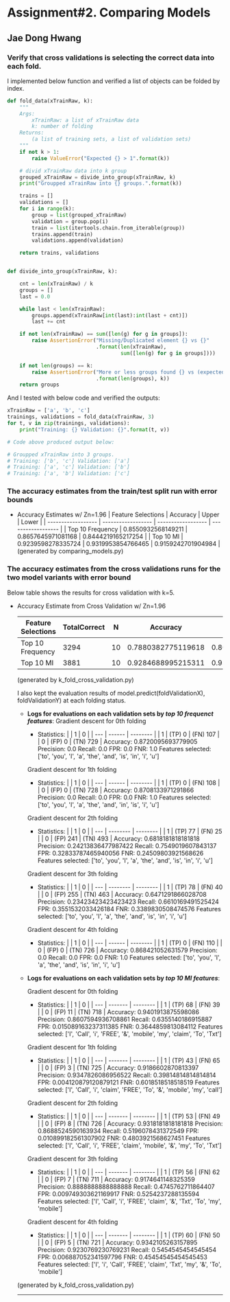 # Assignment#2. Comparing Models

## Jae Dong Hwang

### Verify that cross validations is selecting the correct data into each fold.

I implemented below function and verified a list of objects can be folded by index.

```python
def fold_data(xTrainRaw, k):
    """
    Args:
        xTrainRaw: a list of xTrainRaw data
        k: number of folding
    Returns:
        (a list of training sets, a list of validation sets)
    """
    if not k > 1:
        raise ValueError("Expected {} > 1".format(k))

    # divid xTrainRaw data into k group
    grouped_xTrainRaw = divide_into_group(xTrainRaw, k)
    print("Groupped xTrainRaw into {} groups.".format(k))

    trains = []
    validations = []
    for i in range(k):
        group = list(grouped_xTrainRaw)
        validation = group.pop(i)
        train = list(itertools.chain.from_iterable(group))
        trains.append(train)
        validations.append(validation)

    return trains, validations


def divide_into_group(xTrainRaw, k):

    cnt = len(xTrainRaw) / k
    groups = []
    last = 0.0

    while last < len(xTrainRaw):
        groups.append(xTrainRaw[int(last):int(last + cnt)])
        last += cnt

    if not len(xTrainRaw) == sum([len(g) for g in groups]):
        raise AssertionError("Missing/Duplicated element {} vs {}"
                             .format(len(xTrainRaw),
                                     sum([len(g) for g in groups])))

    if not len(groups) == k:
        raise AssertionError("More or less groups found {} vs (expected){}"
                             .format(len(groups), k))
    return groups

```
And I tested with below code and verified the outputs:

```python
xTrainRaw = ['a', 'b', 'c']
trainings, validations = fold_data(xTrainRaw, 3)
for t, v in zip(trainings, validations):
    print("Training: {} Validation: {}".format(t, v))

# Code above produced output below:

# Groupped xTrainRaw into 3 groups.
# Training: ['b', 'c'] Validation: ['a']
# Training: ['a', 'c'] Validation: ['b']
# Training: ['a', 'b'] Validation: ['c']
```


### The accuracy estimates from the train/test split run with error bounds

* Accuracy Estimates w/ Zn=1.96
  | Feature Selections | Accuracy           | Upper              | Lower              |
  | ------------------ | ------------------ | ------------------ | ------------------ |
  | Top 10 Frequency   | 0.8550932568149211 | 0.8657645971081168 | 0.8444219165217254 |
  | Top 10 MI          | 0.9239598278335724 | 0.9319953854766465 | 0.9159242701904984 |
  (generated by comparing_models.py)

### The accuracy estimates from the cross validations runs for the two model variants with error bound

Below table shows the results for cross validation with k=5. 

* Accuracy Estimate from Cross Validation w/ Zn=1.96

  | Feature Selections | TotalCorrect | N   | Accuracy           | Upper              | Lower              |
  | ------------------ | ------------ | --- | ------------------ | ------------------ | ------------------ |
  | Top 10 Frequency   | 3294         | 10  | 0.7880382775119618 | 0.8004282490023151 | 0.7756483060216084 |
  | Top 10 MI          | 3881         | 10  | 0.9284688995215311 | 0.9362815620330935 | 0.9206562370099687 |
  (generated by k_fold_cross_validation.py)
  
  I also kept the evaluation results of model.predict(foldValidationX), foldValidationY) at each folding status.

  * **Logs for evaluations on each validation sets by *top 10 frequenct features***:
    Gradient descent for 0th folding
    * Statistics:
      |     | 1      | 0        |
      | --- | ------ | -------- |
      | 1   | (TP) 0 | (FN) 107 |
      | 0   | (FP) 0 | (TN) 729 |
      Accuracy: 0.8720095693779905
      Precision: 0.0
      Recall: 0.0
      FPR: 0.0
      FNR: 1.0
      Features selected: ['to', 'you', 'I', 'a', 'the', 'and', 'is', 'in', 'i', 'u']

    Gradient descent for 1th folding
    * Statistics:
      |     | 1      | 0        |
      | --- | ------ | -------- |
      | 1   | (TP) 0 | (FN) 108 |
      | 0   | (FP) 0 | (TN) 728 |
      Accuracy: 0.8708133971291866
      Precision: 0.0
      Recall: 0.0
      FPR: 0.0
      FNR: 1.0
      Features selected: ['to', 'you', 'I', 'a', 'the', 'and', 'in', 'is', 'i', 'u']

    Gradient descent for 2th folding
    * Statistics:
      |     | 1        | 0        |
      | --- | -------- | -------- |
      | 1   | (TP) 77  | (FN) 25  |
      | 0   | (FP) 241 | (TN) 493 |
      Accuracy: 0.6818181818181818
      Precision: 0.24213836477987422
      Recall: 0.7549019607843137
      FPR: 0.32833787465940056
      FNR: 0.24509803921568626
      Features selected: ['to', 'you', 'I', 'a', 'the', 'and', 'is', 'in', 'i', 'u']

    Gradient descent for 3th folding
    * Statistics:
      |     | 1        | 0        |
      | --- | -------- | -------- |
      | 1   | (TP) 78  | (FN) 40  |
      | 0   | (FP) 255 | (TN) 463 |
      Accuracy: 0.6471291866028708
      Precision: 0.23423423423423423
      Recall: 0.6610169491525424
      FPR: 0.3551532033426184
      FNR: 0.3389830508474576
      Features selected: ['to', 'you', 'I', 'a', 'the', 'and', 'is', 'in', 'i', 'u']

    Gradient descent for 4th folding
    * Statistics:
      |     | 1      | 0        |
      | --- | ------ | -------- |
      | 1   | (TP) 0 | (FN) 110 |
      | 0   | (FP) 0 | (TN) 726 |
      Accuracy: 0.868421052631579
      Precision: 0.0
      Recall: 0.0
      FPR: 0.0
      FNR: 1.0
      Features selected: ['to', 'you', 'I', 'a', 'the', 'and', 'is', 'in', 'i', 'u']

  * **Logs for evaluations on each validation sets by *top 10 MI features***:

    Gradient descent for 0th folding
    * Statistics:
      |     | 1       | 0        |
      | --- | ------- | -------- |
      | 1   | (TP) 68 | (FN) 39  |
      | 0   | (FP) 11 | (TN) 718 |
      Accuracy: 0.9401913875598086
      Precision: 0.8607594936708861
      Recall: 0.6355140186915887
      FPR: 0.015089163237311385
      FNR: 0.3644859813084112
      Features selected: ['I', 'Call', 'i', 'FREE', '&', 'mobile', 'my', 'claim', 'To', 'Txt']

    Gradient descent for 1th folding
    * Statistics:
      |     | 1       | 0        |
      | --- | ------- | -------- |
      | 1   | (TP) 43 | (FN) 65  |
      | 0   | (FP) 3  | (TN) 725 |
      Accuracy: 0.9186602870813397
      Precision: 0.9347826086956522
      Recall: 0.39814814814814814
      FPR: 0.004120879120879121
      FNR: 0.6018518518518519
      Features selected: ['I', 'Call', 'i', 'claim', 'FREE', 'To', '&', 'mobile', 'my', 'call']

    Gradient descent for 2th folding
    * Statistics:
      |     | 1       | 0        |
      | --- | ------- | -------- |
      | 1   | (TP) 53 | (FN) 49  |
      | 0   | (FP) 8  | (TN) 726 |
      Accuracy: 0.9318181818181818
      Precision: 0.8688524590163934
      Recall: 0.5196078431372549
      FPR: 0.010899182561307902
      FNR: 0.4803921568627451
      Features selected: ['I', 'Call', 'i', 'FREE', 'claim', 'mobile', '&', 'my', 'To', 'Txt']

    Gradient descent for 3th folding
    * Statistics:
      |     | 1       | 0        |
      | --- | ------- | -------- |
      | 1   | (TP) 56 | (FN) 62  |
      | 0   | (FP) 7  | (TN) 711 |
      Accuracy: 0.9174641148325359
      Precision: 0.8888888888888888
      Recall: 0.4745762711864407
      FPR: 0.009749303621169917
      FNR: 0.5254237288135594
      Features selected: ['I', 'Call', 'i', 'FREE', 'claim', '&', 'Txt', 'To', 'my', 'mobile']

    Gradient descent for 4th folding
    * Statistics:
      |     | 1       | 0        |
      | --- | ------- | -------- |
      | 1   | (TP) 60 | (FN) 50  |
      | 0   | (FP) 5  | (TN) 721 |
      Accuracy: 0.9342105263157895
      Precision: 0.9230769230769231
      Recall: 0.5454545454545454
      FPR: 0.006887052341597796
      FNR: 0.45454545454545453
      Features selected: ['I', 'i', 'Call', 'FREE', 'claim', 'Txt', 'my', '&', 'To', 'mobile']
  
  (generated by k_fold_cross_validation.py)

    ***
          